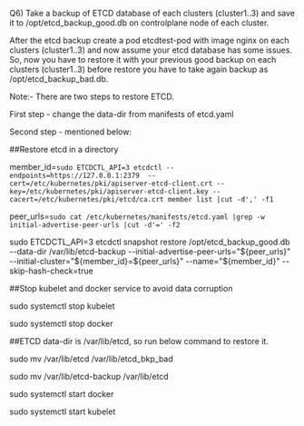 Q6) Take a backup of ETCD database of each clusters (cluster1..3) and save it to /opt/etcd_backup_good.db on controlplane node of each cluster.

After the etcd backup create a pod etcdtest-pod with image nginx on each clusters (cluster1..3) and now assume your etcd database has some issues. So, now you have to restore it with your previous good backup on each clusters (cluster1..3) before restore you have to take again backup as /opt/etcd_backup_bad.db.

Note:- There are two steps to restore ETCD.
    
First step - change the data-dir from manifests of etcd.yaml
    
Second step - mentioned below:
    
##Restore etcd in a directory

member_id=`sudo ETCDCTL_API=3 etcdctl --endpoints=https://127.0.0.1:2379  --cert=/etc/kubernetes/pki/apiserver-etcd-client.crt --key=/etc/kubernetes/pki/apiserver-etcd-client.key --cacert=/etc/kubernetes/pki/etcd/ca.crt member list |cut -d',' -f1`

peer_urls=`sudo cat /etc/kubernetes/manifests/etcd.yaml |grep -w initial-advertise-peer-urls |cut -d'=' -f2`

sudo ETCDCTL_API=3 etcdctl snapshot restore /opt/etcd_backup_good.db --data-dir /var/lib/etcd-backup --initial-advertise-peer-urls="${peer_urls}" --initial-cluster="${member_id}=${peer_urls}" --name="${member_id}" --skip-hash-check=true
   
##Stop kubelet and docker service to avoid data corruption

sudo systemctl stop kubelet

sudo systemctl stop docker
    
##ETCD data-dir is /var/lib/etcd, so run below command to restore it.

sudo mv /var/lib/etcd /var/lib/etcd_bkp_bad

sudo mv /var/lib/etcd-backup /var/lib/etcd

sudo systemctl start docker

sudo systemctl start kubelet

